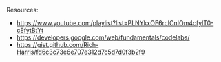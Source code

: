 Resources:
* https://www.youtube.com/playlist?list=PLNYkxOF6rcICnIOm4cfylT0-cEfytBtYt
* https://developers.google.com/web/fundamentals/codelabs/
* https://gist.github.com/Rich-Harris/fd6c3c73e6e707e312d7c5d7d0f3b2f9